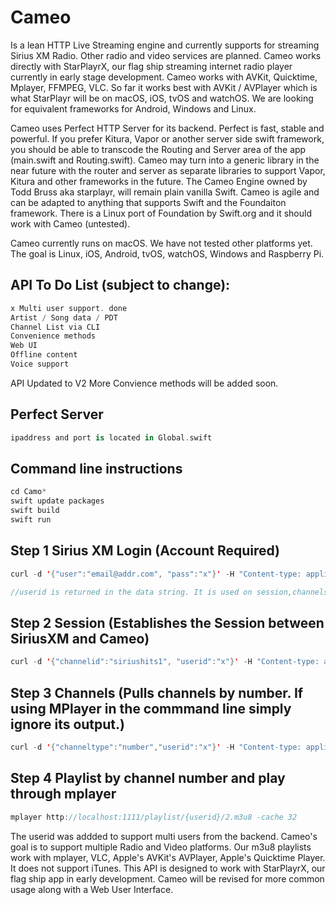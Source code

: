 # Cameo

Is a lean HTTP Live Streaming engine and currently supports for streaming Sirius XM Radio. Other radio and video services are planned. Cameo works directly with StarPlayrX, our flag ship streaming internet radio player currently in early stage development. Cameo works with AVKit, Quicktime, Mplayer, FFMPEG, VLC. So far it works best with AVKit / AVPlayer which is what StarPlayr will be on macOS, iOS, tvOS and watchOS.  We are looking for equivalent frameworks for Android, Windows and Linux.

Cameo uses Perfect HTTP Server for its backend. Perfect is fast, stable and powerful. If you prefer Kitura, Vapor or another server side swift framework, you should be able to transcode the Routing and Server area of the app (main.swift and Routing.swift). Cameo may turn into a generic library in the near future with the router and server as separate libraries to support Vapor, Kitura and other frameworks in the future. The Cameo Engine owned by Todd Bruss aka starplayr, will remain plain vanilla Swift. Cameo is agile and can be adapted to anything that supports Swift and the Foundaiton framework. There is a Linux port of Foundation by Swift.org and it should work with Cameo (untested).

Cameo currently runs on macOS. We have not tested other platforms yet. The goal is Linux, iOS, Android, tvOS, watchOS, Windows and Raspberry Pi.

## API To Do List (subject to change):
```swift
x Multi user support. done
Artist / Song data / PDT
Channel List via CLI
Convenience methods
Web UI
Offline content
Voice support
```

API Updated to V2
More Convience methods will be added soon.

## Perfect Server
```swift
ipaddress and port is located in Global.swift
```

## Command line instructions
```swift
cd Camo*
swift update packages
swift build
swift run
```

## Step 1 Sirius XM Login (Account Required)
```swift
curl -d '{"user":"email@addr.com", "pass":"x"}' -H "Content-type: application/json" -X POST http://127.0.0.1:1111/api/v2/login

//userid is returned in the data string. It is used on session,channels,and playlist calls. It helps if you are testing more than one SiriusXM account.  
```

## Step 2 Session (Establishes the Session between SiriusXM and Cameo)
```swift
curl -d '{"channelid":"siriushits1", "userid":"x"}' -H "Content-type: application/json" -X POST http://127.0.0.1:1111/api/v2/session
```

## Step 3 Channels (Pulls channels by number. If using MPlayer in the commmand line simply ignore its output.)
```swift
curl -d '{"channeltype":"number","userid":"x"}' -H "Content-type: application/json" -X POST http://127.0.0.1:1111/api/v2/channels
```

## Step 4 Playlist by channel number and play through mplayer
```swift
mplayer http://localhost:1111/playlist/{userid}/2.m3u8 -cache 32
```
The userid was addded to support multi users from the backend. Cameo's goal is to support multiple Radio and Video platforms.
Our m3u8 playlists work with mplayer, VLC, Apple's AVKit's AVPlayer, Apple's Quicktime Player. It does not support iTunes. This API is designed to work with StarPlayrX, our flag ship app in early development. Cameo will be revised for more common usage along with a Web User Interface.
